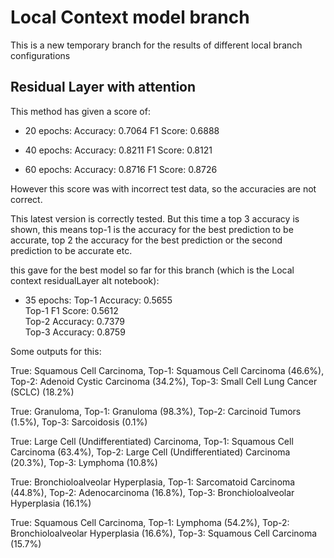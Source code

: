 # Local Context model branch

This is a new temporary branch for the results of different local branch configurations


## Residual Layer with attention

This method has given a score of:

- 20 epochs:
Accuracy: 0.7064
F1 Score: 0.6888

- 40 epochs:
Accuracy: 0.8211
F1 Score: 0.8121


- 60 epochs:
Accuracy: 0.8716
F1 Score: 0.8726

However this score was with incorrect test data, so the accuracies are not correct.

This latest version is correctly tested. But this time a top 3 accuracy is shown, this means top-1 is the accuracy for the best prediction to be accurate, top 2 the accuracy for the best prediction or the second prediction to be accurate etc.

this gave for the best model so far for this branch (which is the Local context residualLayer alt notebook):

- 35 epochs:
Top-1 Accuracy: 0.5655  
Top-1 F1 Score:  0.5612  
Top-2 Accuracy: 0.7379  
Top-3 Accuracy: 0.8759  

Some outputs for this:  

True: Squamous Cell Carcinoma, Top-1: Squamous Cell Carcinoma (46.6%), Top-2: Adenoid Cystic Carcinoma (34.2%), Top-3: Small Cell Lung Cancer (SCLC) (18.2%)  

True: Granuloma, Top-1: Granuloma (98.3%), Top-2: Carcinoid Tumors (1.5%), Top-3: Sarcoidosis (0.1%)  

True: Large Cell (Undifferentiated) Carcinoma, Top-1: Squamous Cell Carcinoma (63.4%), Top-2: Large Cell (Undifferentiated) Carcinoma (20.3%), Top-3: Lymphoma (10.8%)  

True: Bronchioloalveolar Hyperplasia, Top-1: Sarcomatoid Carcinoma (44.8%), Top-2: Adenocarcinoma (16.8%), Top-3: Bronchioloalveolar Hyperplasia (16.1%)  

True: Squamous Cell Carcinoma, Top-1: Lymphoma (54.2%), Top-2: Bronchioloalveolar Hyperplasia (16.6%), Top-3: Squamous Cell Carcinoma (15.7%)  




